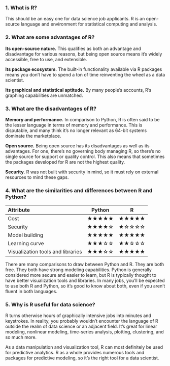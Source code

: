 ### 1. What is R?

This should be an easy one for data science job applicants. R is an open-source language and environment for statistical computing and analysis.

### 2. What are some advantages of R?

**Its open-source nature.** This qualifies as both an advantage and disadvantage for various reasons, but being open source means it’s widely accessible, free to use, and extensible.

**Its package ecosystem.** The built-in functionality available via R packages means you don’t have to spend a ton of time reinventing the wheel as a data scientist.

**Its graphical and statistical aptitude.** By many people’s accounts, R’s graphing capabilities are unmatched.

### 3. What are the disadvantages of R?

**Memory and performance.** In comparison to Python, R is often said to be the lesser language in terms of memory and performance. This is disputable, and many think it’s no longer relevant as 64-bit systems dominate the marketplace.

**Open source.** Being open source has its disadvantages as well as its advantages. For one, there’s no governing body managing R, so there’s no single source for support or quality control. This also means that sometimes the packages developed for R are not the highest quality.

**Security.** R was not built with security in mind, so it must rely on external resources to mind these gaps.

### 4. What are the similarities and differences between R and Python?

Attribute|Python|R|
:-|-|-|
Cost|★★★★★|★★★★★|
Security|★★★★☆|★☆☆☆☆|
Model building|★★★★★|★★★★★|
Learning curve|★★★☆☆|★★☆☆☆|
Visualization tools and libraries|★★★☆☆|★★★★★|

There are many comparisons to draw between Python and R. They are both free. They both have strong modeling capabilities. Python is generally considered more secure and easier to learn, but R is typically thought to have better visualization tools and libraries. In many jobs, you’ll be expected to use both R and Python, so it’s good to know about both, even if you aren’t fluent in both languages.

### 5. Why is R useful for data science?

R turns otherwise hours of graphically intensive jobs into minutes and keystrokes. In reality, you probably wouldn’t encounter the language of R outside the realm of data science or an adjacent field. It’s great for linear modeling, nonlinear modeling, time-series analysis, plotting, clustering, and so much more.

As a data manipulation and visualization tool, R can most definitely be used for predictive analytics. R as a whole provides numerous tools and packages for predictive modeling, so it’s the right tool for a data scientist.
